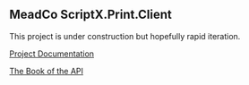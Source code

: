 ## MeadCo ScriptX.Print.Client
This project is under construction but hopefully rapid iteration.

[Project Documentation](https://meadco.github.io/ScriptX.Print.Client/)

[The Book of the API](https://meadco.gitbooks.io/meadco-scriptx-print-client/content/)
